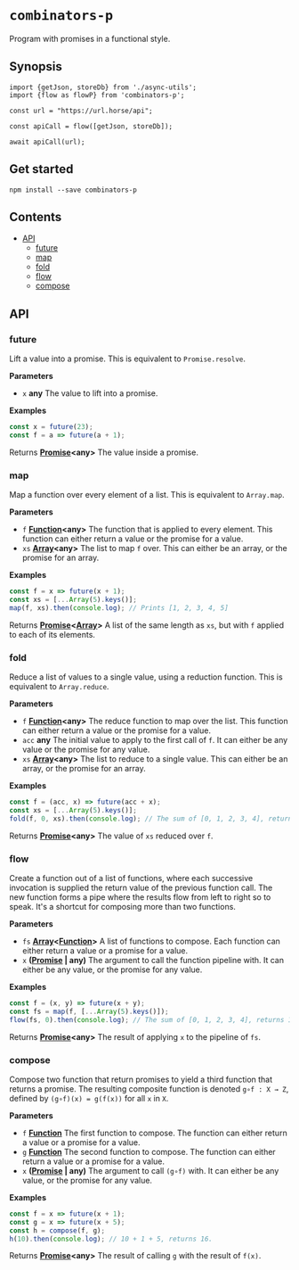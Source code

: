 # `combinators-p`

Program with promises in a functional style.

## Synopsis

    import {getJson, storeDb} from './async-utils';
    import {flow as flowP} from 'combinators-p';

    const url = "https://url.horse/api";

    const apiCall = flow([getJson, storeDb]);

    await apiCall(url);

## Get started

    npm install --save combinators-p

## Contents

<!-- START doctoc generated TOC please keep comment here to allow auto update -->
<!-- DON'T EDIT THIS SECTION, INSTEAD RE-RUN doctoc TO UPDATE -->


- [API](#api)
  - [future](#future)
  - [map](#map)
  - [fold](#fold)
  - [flow](#flow)
  - [compose](#compose)

<!-- END doctoc generated TOC please keep comment here to allow auto update -->

## API

<!-- Generated by documentation.js. Update this documentation by updating the source code. -->

### future

Lift a value into a promise. This is equivalent to `Promise.resolve`.

**Parameters**

-   `x` **any** The value to lift into a promise.

**Examples**

```javascript
const x = future(23);
const f = a => future(a + 1);
```

Returns **[Promise](https://developer.mozilla.org/en-US/docs/Web/JavaScript/Reference/Global_Objects/Promise)&lt;any>** The value inside a promise.

### map

Map a function over every element of a list. This is equivalent to
`Array.map`.

**Parameters**

-   `f` **[Function](https://developer.mozilla.org/en-US/docs/Web/JavaScript/Reference/Statements/function)&lt;any>** The function that is applied to every element. This
    function can either return a value or the promise for a value.
-   `xs` **[Array](https://developer.mozilla.org/en-US/docs/Web/JavaScript/Reference/Global_Objects/Array)&lt;any>** The list to map `f` over. This can either be an
    array, or the promise for an array.

**Examples**

```javascript
const f = x => future(x + 1);
const xs = [...Array(5).keys()];
map(f, xs).then(console.log); // Prints [1, 2, 3, 4, 5]
```

Returns **[Promise](https://developer.mozilla.org/en-US/docs/Web/JavaScript/Reference/Global_Objects/Promise)&lt;[Array](https://developer.mozilla.org/en-US/docs/Web/JavaScript/Reference/Global_Objects/Array)>** A list of the same length as `xs`, but with `f`
applied to each of its elements.

### fold

Reduce a list of values to a single value, using a reduction function. This
is equivalent to `Array.reduce`.

**Parameters**

-   `f` **[Function](https://developer.mozilla.org/en-US/docs/Web/JavaScript/Reference/Statements/function)&lt;any>** The reduce function to map over the list. This
    function can either return a value or the promise for a value.
-   `acc` **any** The initial value to apply to the first call of `f`. It can
    either be any value or the promise for any value.
-   `xs` **[Array](https://developer.mozilla.org/en-US/docs/Web/JavaScript/Reference/Global_Objects/Array)&lt;any>** The list to reduce to a single value. This can either
    be an array, or the promise for an array.

**Examples**

```javascript
const f = (acc, x) => future(acc + x);
const xs = [...Array(5).keys()];
fold(f, 0, xs).then(console.log); // The sum of [0, 1, 2, 3, 4], returns 10;
```

Returns **[Promise](https://developer.mozilla.org/en-US/docs/Web/JavaScript/Reference/Global_Objects/Promise)&lt;any>** The value of `xs` reduced over `f`.

### flow

Create a function out of a list of functions, where each successive
invocation is supplied the return value of the previous function call. The
new function forms a pipe where the results flow from left to right so to
speak. It's a shortcut for composing more than two functions.

**Parameters**

-   `fs` **[Array](https://developer.mozilla.org/en-US/docs/Web/JavaScript/Reference/Global_Objects/Array)&lt;[Function](https://developer.mozilla.org/en-US/docs/Web/JavaScript/Reference/Statements/function)>** A list of functions to compose. Each function
    can either return a value or a promise for a value.
-   `x` **([Promise](https://developer.mozilla.org/en-US/docs/Web/JavaScript/Reference/Global_Objects/Promise) | any)** The argument to call the function pipeline with. It
    can either be any value, or the promise for any value.

**Examples**

```javascript
const f = (x, y) => future(x + y);
const fs = map(f, [...Array(5).keys()]);
flow(fs, 0).then(console.log); // The sum of [0, 1, 2, 3, 4], returns 10
```

Returns **[Promise](https://developer.mozilla.org/en-US/docs/Web/JavaScript/Reference/Global_Objects/Promise)&lt;any>** The result of applying `x` to the pipeline of
`fs`.

### compose

Compose two function that return promises to yield a third function that
returns a promise. The resulting composite function is denoted
`g∘f : X → Z`, defined by `(g∘f)(x) = g(f(x))` for all `x` in `X`.

**Parameters**

-   `f` **[Function](https://developer.mozilla.org/en-US/docs/Web/JavaScript/Reference/Statements/function)** The first function to compose. The function can either
    return a value or a promise for a value.
-   `g` **[Function](https://developer.mozilla.org/en-US/docs/Web/JavaScript/Reference/Statements/function)** The second function to compose. The function can either
    return a value or a promise for a value.
-   `x` **([Promise](https://developer.mozilla.org/en-US/docs/Web/JavaScript/Reference/Global_Objects/Promise) | any)** The argument to call `(g∘f)` with. It can either be
    any value, or the promise for any value.

**Examples**

```javascript
const f = x => future(x + 1);
const g = x => future(x + 5);
const h = compose(f, g);
h(10).then(console.log); // 10 + 1 + 5, returns 16.
```

Returns **[Promise](https://developer.mozilla.org/en-US/docs/Web/JavaScript/Reference/Global_Objects/Promise)&lt;any>** The result of calling `g` with the result of
`f(x)`.
